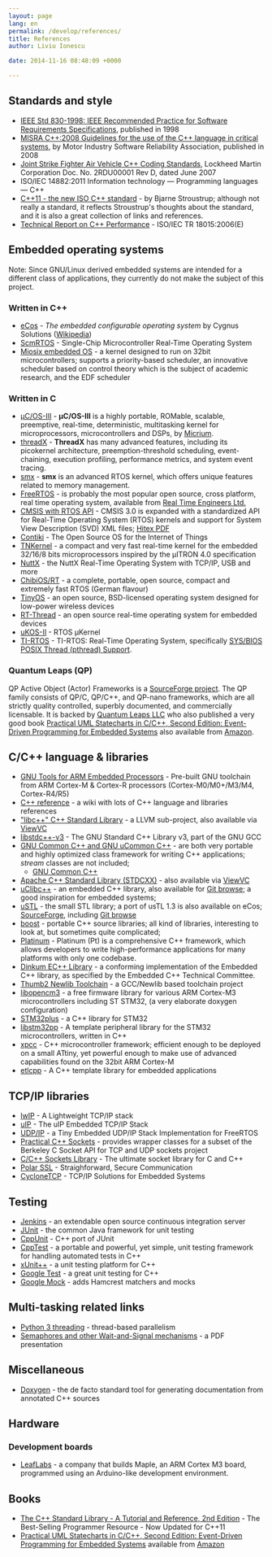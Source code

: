 ```yaml
---
layout: page
lang: en
permalink: /develop/references/
title: References
author: Liviu Ionescu

date: 2014-11-16 08:48:09 +0000

---
```


## Standards and style

-   [IEEE Std 830-1998: IEEE Recommended Practice for Software Requirements Specifications](http://ieeexplore.ieee.org/xpl/articleDetails.jsp?arnumber=720574), published in 1998
-   [MISRA C++:2008 Guidelines for the use of the C++ language in critical systems](https://www.misra.org.uk/Publications/tabid/57/Default.aspx#label-cpp), by Motor Industry Software Reliability Association, published in 2008
-   [Joint Strike Fighter Air Vehicle C++ Coding Standards](http://www.stroustrup.com/JSF-AV-rules.pdf), Lockheed Martin Corporation Doc. No. 2RDU00001 Rev D, dated June 2007
-   ISO/IEC 14882:2011 Information technology — Programming languages — C++
-   [C++11 - the new ISO C++ standard](http://www.stroustrup.com/C++11FAQ.html) - by Bjarne Stroustrup; although not really a standard, it reflects Stroustrup's thoughts about the standard, and it is also a great collection of links and references.
-   [Technical Report on C++ Performance](http://www.open-std.org/jtc1/sc22/wg21/docs/TR18015.pdf) - ISO/IEC TR 18015:2006(E)

## Embedded operating systems

Note: Since GNU/Linux derived embedded systems are intended for a different class of applications, they currently do not make the subject of this project.

### Written in C++

-   [eCos](http://ecos.sourceware.org/) - *The embedded configurable operating system* by Cygnus Solutions ([Wikipedia](http://en.wikipedia.org/wiki/ECos))
-   [ScmRTOS](http://scmrtos.sourceforge.net/ScmRTOS) - Single-Chip Microcontroller Real-Time Operating System
-   [Miosix embedded OS](http://miosix.org/index.html) - a kernel designed to run on 32bit microcontrollers; supports a priority-based scheduler, an innovative scheduler based on control theory which is the subject of academic research, and the EDF scheduler

### Written in C

-   [µC/OS-III](http://micrium.com/rtos/ucosiii/overview/) - **µC/OS-III** is a highly portable, ROMable, scalable, preemptive, real-time, deterministic, multitasking kernel for microprocessors, microcontrollers and DSPs, by [Micrium](http://micrium.com).
- [threadX](http://rtos.com/products/threadx/) - **ThreadX** has many advanced features, including its picokernel architecture, preemption-threshold scheduling, event-chaining, execution profiling, performance metrics, and system event tracing.
- [smx](http://www.smxrtos.com/rtos/kernel/smx.htm) - **smx** is an advanced RTOS kernel, which offers unique features related to memory management. 
-   [FreeRTOS](http://www.freertos.org) - is probably the most popular open source, cross platform, real time operating system, available from [Real Time Engineers Ltd.](http://www.freertos.org/RTOS-contact-and-support.html)
-   [CMSIS with RTOS API](http://www.arm.com/about/newsroom/arm-extends-cmsis-with-rtos-api-and-system-view-description.php) - CMSIS 3.0 is expanded with a standardized API for Real-Time Operating System (RTOS) kernels and support for System View Description (SVD) XML files; [Hitex PDF](http://www.hitex.co.uk/fileadmin/uk-files/downloads/ARM%20Day/Hitex%20Conference%20-%20CMSIS-RTOS%20Feabhas.pdf)
-   [Contiki](http://www.contiki-os.org) - The Open Source OS for the Internet of Things
-   [TNKernel](http://www.tnkernel.com/index.html) - a compact and very fast real-time kernel for the embedded 32/16/8 bits microprocessors inspired by the μITRON 4.0 specification
-   [NuttX](http://nuttx.org) - the NuttX Real-Time Operating System with TCP/IP, USB and more
-   [ChibiOS/RT](http://www.chibios.org/) - a complete, portable, open source, compact and extremely fast RTOS (German flavour)
-   [TinyOS](https://github.com/tinyos) - an open source, BSD-licensed operating system designed for low-power wireless devices
-   [RT-Thread](https://github.com/RT-Thread/rt-thread) - an open source real-time operating system for embedded devices
-   [uKOS-II](http://www.ukos.ch/) - RTOS µKernel
- [TI-RTOS](http://www.ti.com/tool/ti-rtos) - TI-RTOS: Real-Time Operating System, specifically [SYS/BIOS POSIX Thread (pthread) Support](http://processors.wiki.ti.com/index.php/SYS/BIOS_POSIX_Thread_(pthread)_Support).

### Quantum Leaps (QP)

QP Active Object (Actor) Frameworks is a [SourceForge project](http://sourceforge.net/projects/qpc/). The QP family consists of QP/C, QP/C++, and QP-nano frameworks, which are all strictly quality controlled, superbly documented, and commercially licensable. It is backed by [Quantum Leaps LLC](http://www.state-machine.com) who also published a very good book [Practical UML Statecharts in C/C++, Second Edition: Event-Driven Programming for Embedded Systems](https://www.crcpress.com/Practical-UML-Statecharts-in-CC-Event-Driven-Programming-for-Embedded/Samek/p/book/9780750687065) also available from [Amazon](https://www.amazon.com/Practical-UML-Statecharts-Event-Driven-Programming/dp/0750687061).

## C/C++ language & libraries

-   [GNU Tools for ARM Embedded Processors](http://launchpad.net/gcc-arm-embedded) - Pre-built GNU toolchain from ARM Cortex-M & Cortex-R processors (Cortex-M0/M0+/M3/M4, Cortex-R4/R5)
-   [C++ reference](http://en.cppreference.com/w/cpp) - a wiki with lots of C++ language and libraries references
-   ["libc++" C++ Standard Library](http://libcxx.llvm.org) - a LLVM sub-project, also available via [ViewVC](http://llvm.org/viewvc/llvm-project/libcxx/trunk/)
-   [libstdc++-v3](http://gcc.gnu.org/libstdc++/) - The GNU Standard C++ Library v3, part of the GNU GCC
-   [GNU Common C++ and GNU uCommon C++](http://www.gnu.org/software/commoncpp/) - are both very portable and highly optimized class framework for writing C++ applications; *stream* classes are not included;
    -   [GNU Common C++](https://www.gnu.org/software/commoncpp/)
-   [Apache C++ Standard Library (STDCXX)](http://stdcxx.apache.org/index.html) - also available via [ViewVC](http://svn.apache.org/viewvc/stdcxx/trunk/)
-   [uClibc++](http://cxx.uclibc.org) - an embedded C++ library, also available for [Git browse](http://git.uclibc.org/uClibc++/); a good inspiration for embedded systems;
-   [uSTL](http://ustl.sourceforge.net) - the small STL library; a port of usTL 1.3 is also available on eCos; [SourceForge](http://sourceforge.net/projects/ustl/), including [Git browse](http://sourceforge.net/p/ustl/code/)
-   [boost](http://www.boost.org) - portable C++ source libraries; all kind of libraries, interesting to look at, but sometimes quite complicated;
-   [Platinum](http://www.pt-framework.org/htdocs/classes.html) - Platinum (Pt) is a comprehensive C++ framework, which allows developers to write high-performance applications for many platforms with only one codebase.
-   [Dinkum EC++ Library](http://www.qnx.com/developers/docs/6.4.1/dinkum_en/ecpp/index.html) - a conforming implementation of the Embedded C++ library, as specified by the Embedded C++ Technical Committee.
-   [Thumb2 Newlib Toolchain](http://dekar.wc3edit.net/2012/10/11/the-power-of-tnt-is-at-your-disposal/) - a GCC/Newlib based toolchain project
-   [libopencm3](http://www.libopencm3.org/wiki/Main_Page) - a free firmware library for various ARM Cortex-M3 microcontrollers including ST STM32, (a very elaborate doxygen configuration)
-   [STM32plus](http://andybrown.me.uk/wk/2013/02/10/stm32plus-2-0-0/) - a C++ library for STM32
-   [libstm32pp](http://github.com/JorgeAparicio/libstm32pp) - A template peripheral library for the STM32 microcontrollers, written in C++
- [xpcc](http://xpcc.io) - C++ microcontroller framework; efficient enough to be deployed on a small ATtiny, yet powerful enough to make use of advanced capabilities found on the 32bit ARM Cortex-M
- [etlcpp](http://www.etlcpp.com) - A C++ template library for embedded applications

## TCP/IP libraries

-   [lwIP](http://savannah.nongnu.org/projects/lwip/) - A Lightweight TCP/IP stack
-   [uIP](http://sourceforge.net/projects/uip-stack/) - The uIP Embedded TCP/IP Stack
-   [UDP/IP](http://www.freertos.org/FreeRTOS-Plus/FreeRTOS_Plus_UDP/FreeRTOS_Plus_UDP.shtml) - a Tiny Embedded UDP/IP Stack Implementation for FreeRTOS
-   [Practical C++ Sockets](http://cs.ecs.baylor.edu/~donahoo/practical/CSockets/practical/) - provides wrapper classes for a subset of the Berkeley C Socket API for TCP and UDP sockets
project
-   [C/C++ Sockets Library](https://github.com/dermesser/libsocket) - The ultimate socket library for C and C++
-   [Polar SSL](http://polarssl.org) - Straighforward, Secure Communication
-   [CycloneTCP](http://www.oryx-embedded.com/cyclone_tcp.html) - TCP/IP Solutions for Embedded Systems

## Testing

-   [Jenkins](http://jenkins-ci.org) - an extendable open source continuous integration server
-   [JUnit](http://junit.sourceforge.net) - the common Java framework for unit testing
-   [CppUnit](http://sourceforge.net/apps/mediawiki/cppunit/) - C++ port of JUnit
-   [CppTest](http://cpptest.sourceforge.net) - a portable and powerful, yet simple, unit testing framework for handling automated tests in C++
-   [xUnit++](http://bitbucket.org/moswald/xunit/wiki/Home) - a unit testing platform for C++
-   [Google Test](http://code.google.com/p/googletest/) - a great unit testing for C++
-   [Google Mock](http://code.google.com/p/googlemock/) - adds Hamcrest matchers and mocks

## Multi-tasking related links

-   [Python 3 threading](http://docs.python.org/3/library/threading.html) - thread-based parallelism
-   [Semaphores and other Wait-and-Signal mechanisms](http://www.uio.no/studier/emner/matnat/ifi/INF3150/h03/annet/slides/semaphores.pdf) - a PDF presentation

## Miscellaneous

-   [Doxygen](http://www.stack.nl/~dimitri/doxygen/index.html) - the de facto standard tool for generating documentation from annotated C++ sources

## Hardware

### Development boards

-   [LeafLabs](http://leaflabs.com) - a company that builds Maple, an ARM Cortex M3 board, programmed using an Arduino-like development environment.

## Books

-   [The C++ Standard Library - A Tutorial and Reference, 2nd Edition](http://www.cppstdlib.com) - The Best-Selling Programmer Resource - Now Updated for C++11
-   [Practical UML Statecharts in C/C++, Second Edition: Event-Driven Programming for Embedded Systems](https://www.crcpress.com/Practical-UML-Statecharts-in-CC-Event-Driven-Programming-for-Embedded/Samek/p/book/9780750687065) available from [Amazon](http://www.amazon.com/exec/obidos/ASIN/0750687061/quantumleap06-20)
